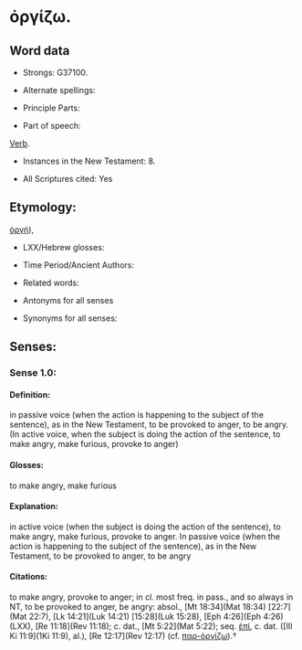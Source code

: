 # ὀργίζω.

<!-- Status: S2=NeedsReview -->
<!-- Lexica used for edits: BDAG, FFM, LN, A-S -->

## Word data

* Strongs: G37100.

* Alternate spellings:



* Principle Parts: 


* Part of speech: 

[Verb](http://ugg.readthedocs.io/en/latest/verb.html).

* Instances in the New Testament: 8.

* All Scriptures cited: Yes

## Etymology: 

[ὀργή]()),

* LXX/Hebrew glosses: 


* Time Period/Ancient Authors: 


* Related words: 

* Antonyms for all senses

* Synonyms for all senses: 


## Senses: 


### Sense  1.0: 

#### Definition: 

in passive voice (when the action is happening to the subject of the sentence), as in the New Testament, to be provoked to anger, to be angry.  (In active voice, when the subject is doing the action of the sentence, to make angry, make furious, provoke to anger)

#### Glosses: 

to make angry, make furious

#### Explanation: 

in active voice (when the subject is doing the action of the sentence), to make angry, make furious, provoke to anger. In passive voice (when the action is happening to the subject of the sentence), as in the New Testament, to be provoked to anger, to be angry

#### Citations: 

to make angry, provoke to anger; in cl. most freq. in pass., and so always in NT, to be provoked to anger, be angry: absol., [Mt 18:34](Mat 18:34) [22:7](Mat 22:7), [Lk 14:21](Luk 14:21) [15:28](Luk 15:28), [Eph 4:26](Eph 4:26)(LXX), [Re 11:18](Rev 11:18); c. dat., [Mt 5:22](Mat 5:22); seq. [ἐπί](), c. dat. ([III Ki 11:9](1Ki 11:9), al.), [Re 12:17](Rev 12:17) (cf. [παρ-ὀργίζω]()).†